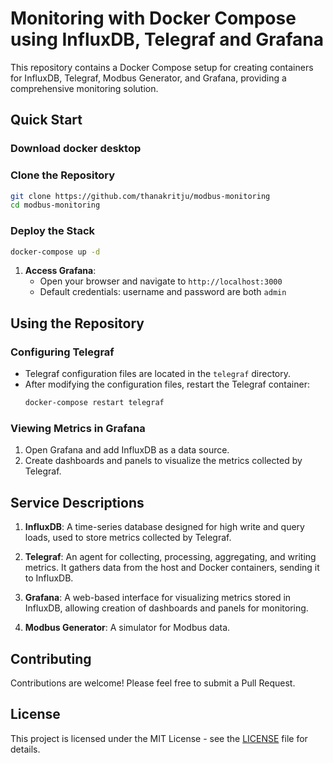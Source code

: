 # Monitoring with Docker Compose using InfluxDB, Telegraf and Grafana

This repository contains a Docker Compose setup for creating containers for InfluxDB, Telegraf, Modbus Generator, and Grafana, providing a comprehensive monitoring solution.

## Quick Start

### Download docker desktop

### Clone the Repository

```bash
git clone https://github.com/thanakritju/modbus-monitoring
cd modbus-monitoring
```

### Deploy the Stack

```bash
docker-compose up -d
```

1. **Access Grafana**:
   - Open your browser and navigate to `http://localhost:3000`
   - Default credentials: username and password are both `admin`

## Using the Repository

### Configuring Telegraf

- Telegraf configuration files are located in the `telegraf` directory.
- After modifying the configuration files, restart the Telegraf container:
  ```bash
  docker-compose restart telegraf
  ```

### Viewing Metrics in Grafana

1. Open Grafana and add InfluxDB as a data source.
2. Create dashboards and panels to visualize the metrics collected by Telegraf.

## Service Descriptions

1. **InfluxDB**: A time-series database designed for high write and query loads, used to store metrics collected by Telegraf.

2. **Telegraf**: An agent for collecting, processing, aggregating, and writing metrics. It gathers data from the host and Docker containers, sending it to InfluxDB.

3. **Grafana**: A web-based interface for visualizing metrics stored in InfluxDB, allowing creation of dashboards and panels for monitoring.

4. **Modbus Generator**: A simulator for Modbus data.

## Contributing

Contributions are welcome! Please feel free to submit a Pull Request.

## License

This project is licensed under the MIT License - see the [LICENSE](LICENSE) file for details.
